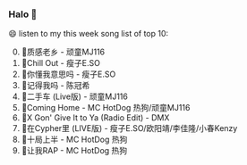 

### Halo 👋

😄 listen to my this week song list of top 10:

0. 🌈质感老乡 - 顽童MJ116
1. 🌈Chill Out - 瘦子E.SO
2. 🌈你懂我意思吗 - 瘦子E.SO
3. 🌈记得我吗 - 陈冠希
4. 🌈二手车 (Live版) - 顽童MJ116
5. 🌈Coming Home - MC HotDog 热狗/顽童MJ116
6. 🌈X Gon' Give It to Ya (Radio Edit) - DMX
7. 🌈在Cypher里  (LIVE版) - 瘦子E.SO/欧阳靖/李佳隆/小春Kenzy
8. 🌈十局上半 - MC HotDog 热狗
9. 🌈让我RAP - MC HotDog 热狗

